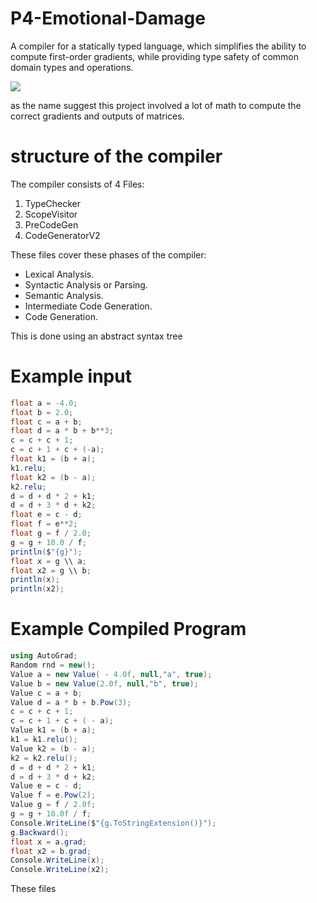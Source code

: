 # P4-Emotional-Damage
A compiler for a statically typed language, which simplifies the ability to compute first-order gradients, while providing type safety of common
domain types and operations.

![](https://c.tenor.com/K9-SqJMNjkEAAAAC/emotional-damage.gif)

as the name suggest this project involved a lot of math to compute the correct gradients and outputs of matrices.

# structure of the compiler

The compiler consists of 4 Files:

1. TypeChecker
2. ScopeVisitor
3. PreCodeGen
4. CodeGeneratorV2

These files cover these phases of the compiler:

* Lexical Analysis.
* Syntactic Analysis or Parsing.
* Semantic Analysis.
* Intermediate Code Generation.
* Code Generation.

This is done using an abstract syntax tree

# Example input

```cs
float a = -4.0;
float b = 2.0;
float c = a + b;
float d = a * b + b**3;
c = c + c + 1;
c = c + 1 + c + (-a);
float k1 = (b + a);
k1.relu;
float k2 = (b - a);
k2.relu;
d = d + d * 2 + k1;
d = d + 3 * d + k2;
float e = c - d;
float f = e**2;
float g = f / 2.0;
g = g + 10.0 / f;
println($"{g}");
float x = g \\ a;
float x2 = g \\ b;
println(x);
println(x2);
```


# Example Compiled Program

```cs
using AutoGrad;
Random rnd = new();
Value a = new Value( - 4.0f, null,"a", true);
Value b = new Value(2.0f, null,"b", true);
Value c = a + b;
Value d = a * b + b.Pow(3);
c = c + c + 1;
c = c + 1 + c + ( - a);
Value k1 = (b + a);
k1 = k1.relu();
Value k2 = (b - a);
k2 = k2.relu();
d = d + d * 2 + k1;
d = d + 3 * d + k2;
Value e = c - d;
Value f = e.Pow(2);
Value g = f / 2.0f;
g = g + 10.0f / f;
Console.WriteLine($"{g.ToStringExtension()}");
g.Backward();
float x = a.grad;
float x2 = b.grad;
Console.WriteLine(x);
Console.WriteLine(x2);
```

These files 
